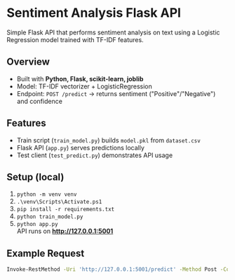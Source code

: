 # Sentiment Analysis Flask API

Simple Flask API that performs sentiment analysis on text using a Logistic Regression model trained with TF-IDF features.

## Overview
- Built with **Python, Flask, scikit-learn, joblib**
- Model: TF-IDF vectorizer + LogisticRegression
- Endpoint: `POST /predict` → returns sentiment ("Positive"/"Negative") and confidence

## Features
- Train script (`train_model.py`) builds `model.pkl` from `dataset.csv`
- Flask API (`app.py`) serves predictions locally
- Test client (`test_predict.py`) demonstrates API usage

## Setup (local)
1. `python -m venv venv`
2. `.\venv\Scripts\Activate.ps1`
3. `pip install -r requirements.txt`
4. `python train_model.py`
5. `python app.py`  
API runs on **http://127.0.0.1:5001**

## Example Request
```bash
Invoke-RestMethod -Uri 'http://127.0.0.1:5001/predict' -Method Post -ContentType 'application/json' -Body '{"text":"I love this product"}'
